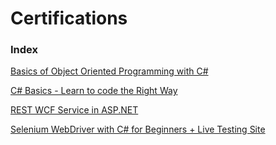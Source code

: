 # Certifications

### Index

[Basics of Object Oriented Programming with C#](https://github.com/obenm/certifications/blob/master/Basics%20of%20Object%20Oriented%20Programming%20with%20C%23.md)

[C# Basics - Learn to code the Right Way](https://github.com/obenm/certifications/blob/master/Selenium%20WebDriver%20with%20C%23%20for%20Beginners%20%2B%20Live%20Testing%20Site.md)

[REST WCF Service in ASP.NET](https://github.com/obenm/certifications/blob/master/REST%20WCF%20Service%20in%20ASP.NET.md)

[Selenium WebDriver with C# for Beginners + Live Testing Site](https://github.com/obenm/certifications/blob/master/C%23%20Basics%20-%20Learn%20to%20code%20the%20Right%20Way.md)

